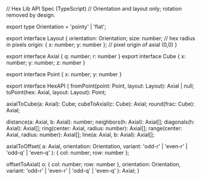 // Hex Lib API Spec (TypeScript)
// Orientation and layout only; rotation removed by design.

export type Orientation = 'pointy' | 'flat';

export interface Layout {
orientation: Orientation;
size: number; // hex radius in pixels
origin: { x: number; y: number }; // pixel origin of axial (0,0)
}

export interface Axial { q: number; r: number }
export interface Cube { x: number; y: number; z: number }

export interface Point { x: number; y: number }

export interface HexAPI {
fromPoint(point: Point, layout: Layout): Axial | null;
toPoint(hex: Axial, layout: Layout): Point;

axialToCube(a: Axial): Cube;
cubeToAxial(c: Cube): Axial;
round(frac: Cube): Axial;

distance(a: Axial, b: Axial): number;
neighbors(h: Axial): Axial[];
diagonals(h: Axial): Axial[];
ring(center: Axial, radius: number): Axial[];
range(center: Axial, radius: number): Axial[];
line(a: Axial, b: Axial): Axial[];

axialToOffset(
a: Axial,
orientation: Orientation,
variant: 'odd-r' | 'even-r' | 'odd-q' | 'even-q'
): { col: number; row: number };

offsetToAxial(
o: { col: number; row: number },
orientation: Orientation,
variant: 'odd-r' | 'even-r' | 'odd-q' | 'even-q'
): Axial;
}
